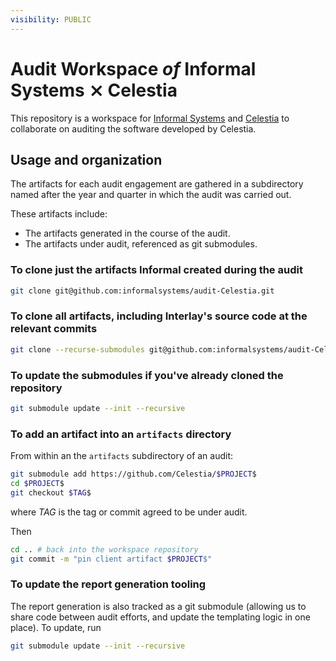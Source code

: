 ```yaml
---
visibility: PUBLIC
---
```


#  Audit Workspace _of_ Informal Systems ⨯ Celestia

This repository is a workspace for [Informal Systems](https://informal.systems/)
and [Celestia](https://celestia.org) to collaborate on auditing the software developed
by Celestia.

## Usage and organization

The artifacts for each audit engagement are gathered in a subdirectory named
after the year and quarter in which the audit was carried out.

These artifacts include:

- The artifacts generated in the course of the audit.
- The artifacts under audit, referenced as git submodules.

### To clone just the artifacts Informal created during the audit

``` sh
git clone git@github.com:informalsystems/audit-Celestia.git
```

### To clone all artifacts, including Interlay's source code at the relevant commits

``` sh
git clone --recurse-submodules git@github.com:informalsystems/audit-Celestia.git
```


### To update the submodules if you've already cloned the repository

``` sh
git submodule update --init --recursive
```

### To add an artifact into an `artifacts` directory

From within an the `artifacts` subdirectory of an audit:

```sh
git submodule add https://github.com/Celestia/$PROJECT$
cd $PROJECT$
git checkout $TAG$
```

where $TAG$ is the tag or commit agreed to be under audit.

Then

```sh
cd .. # back into the workspace repository
git commit -m "pin client artifact $PROJECT$"
```

###  To update the report generation tooling

The report generation is also tracked as a git submodule (allowing us to share
code between audit efforts, and update the templating logic in one place). To
update, run

``` sh
git submodule update --init --recursive
```
